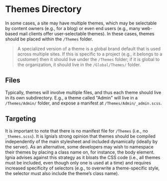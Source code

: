 # Themes Directory

In some cases, a site may have multiple themes, which may be selectable by content owners (e.g., for a blog) or even end users (e.g., many web-based mail clients offer user-selectable themes). In these cases, themes should be placed within the `/Themes` folder.

> A specialized version of a theme is a global brand default that is used across multiple sites. If this is specific to a project (e.g., it belongs to a customer) then it should live under the `/Themes` folder; if it is global to the organization, it should live in the `/Global/Themes/` folder.

## Files
Typically, themes will involve multiple files, and thus each theme should live in its own subdirectory. E.g., a theme called "Admin" will live in a `/Themes/Admin/` folder, and expose a manifest at `/Themes/Admin/_admin.scss`.

## Targeting
It is important to note that there is no manifest file for `/Themes` (i.e., no `_themes.scss`). It is Ignia’s strong opinion that themes should be compiled independently of the main stylesheet and included dynamically (ideally by the server). As an alternative, some developers may wish to namespace their themes by placing a class name on, for instance, the body element. Ignia advises against this strategy as it bloats the CSS code (i.e., all themes must be included, even though only one is used at a time) and requires increased specificity of selectors (e.g., to overwrite a theme-specific style, the selector must also include the theme’s class name).


